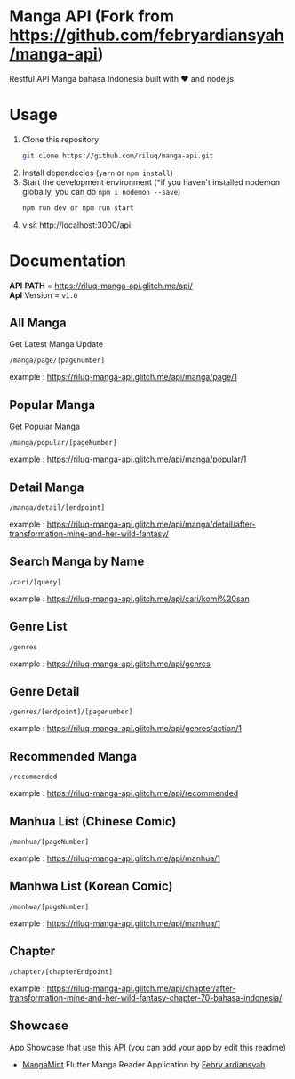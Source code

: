 # Manga API (Fork from https://github.com/febryardiansyah/manga-api)
Restful API Manga bahasa Indonesia built with ❤️ and node.js

# Usage
1. Clone this repository
    ```bash
    git clone https://github.com/riluq/manga-api.git
    ```
2. Install dependecies (`yarn` or `npm install`)
3. Start the development environment (*if you haven't installed nodemon globally, you can do `npm i nodemon --save`)
    ```bash
    npm run dev or npm run start
    ```
4. visit http://localhost:3000/api

# Documentation
__API__ __PATH__ = https://riluq-manga-api.glitch.me/api/
</br>__ApI__ Version = `v1.0`

## All Manga
Get Latest Manga Update
```
/manga/page/[pagenumber]
```
example : https://riluq-manga-api.glitch.me/api/manga/page/1

## Popular Manga
Get Popular Manga
```
/manga/popular/[pageNumber]
```
example : https://riluq-manga-api.glitch.me/api/manga/popular/1

## Detail Manga
```
/manga/detail/[endpoint]
```
example : https://riluq-manga-api.glitch.me/api/manga/detail/after-transformation-mine-and-her-wild-fantasy/

## Search Manga by Name
```
/cari/[query]
```
example : https://riluq-manga-api.glitch.me/api/cari/komi%20san

## Genre List
```
/genres
```
example : https://riluq-manga-api.glitch.me/api/genres

## Genre Detail
```
/genres/[endpoint]/[pagenumber]
```
example : https://riluq-manga-api.glitch.me/api/genres/action/1

## Recommended Manga
```
/recommended
```
example : https://riluq-manga-api.glitch.me/api/recommended

## Manhua List (Chinese Comic)
```
/manhua/[pageNumber]
```
example : https://riluq-manga-api.glitch.me/api/manhua/1

## Manhwa List (Korean Comic)
```
/manhwa/[pageNumber]
```
example : https://riluq-manga-api.glitch.me/api/manhua/1

## Chapter
```
/chapter/[chapterEndpoint]
```
example : https://riluq-manga-api.glitch.me/api/chapter/after-transformation-mine-and-her-wild-fantasy-chapter-70-bahasa-indonesia/

## Showcase
App Showcase that use this API (you can add your app by edit this readme)

- [MangaMint](https://github.com/febryardiansyah/manga_mint) Flutter Manga Reader Application by [Febry ardiansyah](https://github.com/febryardiansyah)
